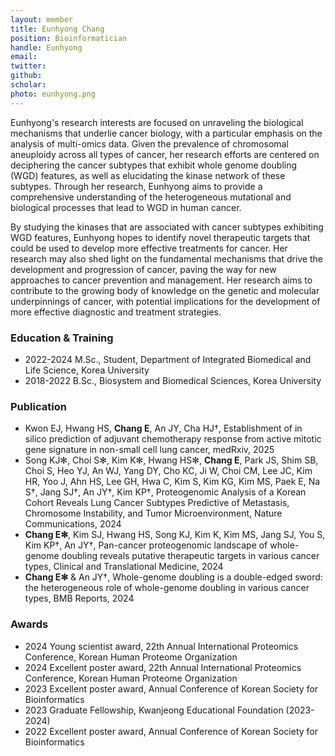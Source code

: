 ```yaml
---
layout: member
title: Eunhyong Chang
position: Bioinformatician
handle: Eunhyong
email:
twitter:
github:
scholar: 
photo: eunhyong.png
---
```


Eunhyong's research interests are focused on unraveling the biological mechanisms that underlie cancer biology, with a particular emphasis on the analysis of multi-omics data. Given the prevalence of chromosomal aneuploidy across all types of cancer, her research efforts are centered on deciphering the cancer subtypes that exhibit whole genome doubling (WGD) features, as well as elucidating the kinase network of these subtypes. Through her research, Eunhyong aims to provide a comprehensive understanding of the heterogeneous mutational and biological processes that lead to WGD in human cancer.

By studying the kinases that are associated with cancer subtypes exhibiting WGD features, Eunhyong hopes to identify novel therapeutic targets that could be used to develop more effective treatments for cancer. Her research may also shed light on the fundamental mechanisms that drive the development and progression of cancer, paving the way for new approaches to cancer prevention and management. Her research aims to contribute to the growing body of knowledge on the genetic and molecular underpinnings of cancer, with potential implications for the development of more effective diagnostic and treatment strategies.


### Education & Training
- 2022-2024 M.Sc., Student, Department of Integrated Biomedical and Life Science, Korea University
- 2018-2022 B.Sc., Biosystem and Biomedical Sciences, Korea University

### Publication
- Kwon EJ, Hwang HS, **Chang E**, An JY, Cha HJ†, Establishment of in silico prediction of adjuvant chemotherapy response from active mitotic gene signature in non-small cell lung cancer, medRxiv, 2025
- Song KJ✻, Choi S✻, Kim K✻, Hwang HS✻, **Chang E**, Park JS, Shim SB, Choi S, Heo YJ, An WJ, Yang DY, Cho KC, Ji W, Choi CM, Lee JC, Kim HR, Yoo J, Ahn HS, Lee GH, Hwa C, Kim S, Kim KG, Kim MS, Paek E, Na S†, Jang SJ†, An JY†, Kim KP†, Proteogenomic Analysis of a Korean Cohort Reveals Lung Cancer Subtypes Predictive of Metastasis, Chromosome Instability, and Tumor Microenvironment, Nature Communications, 2024
- **Chang E✻**, Kim SJ, Hwang HS, Song KJ, Kim K, Kim MS, Jang SJ, You S, Kim KP†, An JY†, Pan-cancer proteogenomic landscape of whole-genome doubling reveals putative therapeutic targets in various cancer types, Clinical and Translational Medicine, 2024
- **Chang E✻** & An JY†, Whole-genome doubling is a double-edged sword: the heterogeneous role of whole-genome doubling in various cancer types, BMB Reports, 2024

### Awards
- 2024 Young scientist award, 22th Annual International Proteomics Conference, Korean Human Proteome Organization
- 2024 Excellent poster award, 22th Annual International Proteomics Conference, Korean Human Proteome Organization
- 2023 Excellent poster award, Annual Conference of  Korean Society for Bioinformatics
- 2023 Graduate Fellowship, Kwanjeong Educational Foundation (2023-2024)
- 2022 Excellent poster award, Annual Conference of  Korean Society for Bioinformatics